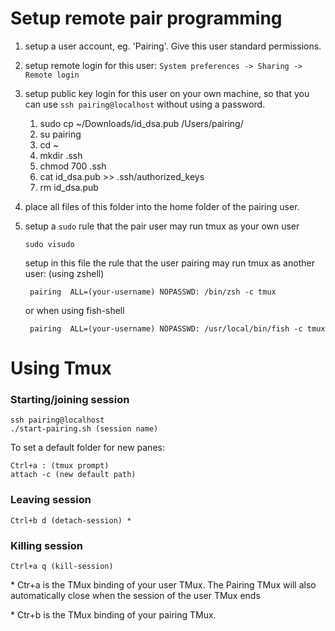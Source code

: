 Setup remote pair programming
=============================

1. setup a user account, eg. 'Pairing'. Give this user standard permissions.
2. setup remote login for this user: `System preferences -> Sharing -> Remote login`
3. setup public key login for this user on your own machine, so that you can use `ssh pairing@localhost` without using a password.
   1. sudo cp ~/Downloads/id_dsa.pub /Users/pairing/
   2. su pairing
   3. cd ~
   4. mkdir .ssh
   5. chmod 700 .ssh
   6. cat id_dsa.pub >> .ssh/authorized_keys
   7. rm id_dsa.pub
4. place all files of this folder into the home folder of the pairing user.
5. setup a `sudo` rule that the pair user may run tmux as your own user

    `sudo visudo`

    setup in this file the rule that the user pairing may run tmux as another user:
    (using zshell)

        pairing  ALL=(your-username) NOPASSWD: /bin/zsh -c tmux

    or when using fish-shell

        pairing  ALL=(your-username) NOPASSWD: /usr/local/bin/fish -c tmux


Using Tmux
==========

### Starting/joining session

    ssh pairing@localhost
    ./start-pairing.sh (session name)
    
To set a default folder for new panes:

    Ctrl+a : (tmux prompt)
    attach -c (new default path)

### Leaving session

    Ctrl+b d (detach-session) *

### Killing session

    Ctrl+a q (kill-session)

\* Ctr+a is the TMux binding of your user TMux. The Pairing TMux will also automatically close when the session of the user TMux ends

\* Ctr+b is the TMux binding of your pairing TMux.
